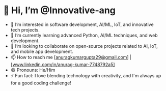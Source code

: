 # 👋 Hi, I’m @Innovative-ang

- 👀 I’m interested in software development, AI/ML, IoT, and innovative tech projects.
- 🌱 I’m currently learning advanced Python, AI/ML techniques, and web development.
- 💞️ I’m looking to collaborate on open-source projects related to AI, IoT, and mobile app development.
- 📫 How to reach me [anuragkumargupta29@gmail.com] | [www.linkedin.com/in/anurag-kumar-7748792a5]
- 😄 Pronouns: He/Him
- ⚡ Fun fact:  I love blending technology with creativity, and I'm always up for a good coding challenge!

<!---
Innovative-ang/Innovative-ang is a ✨ special ✨ repository because its `README.md` (this file) appears on your GitHub profile.
You can click the Preview link to take a look at your changes.
--->
